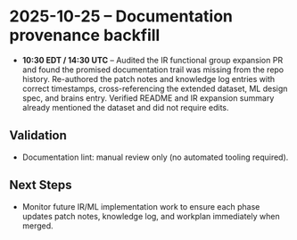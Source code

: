 # 2025-10-25 – Documentation provenance backfill

- **10:30 EDT / 14:30 UTC** – Audited the IR functional group expansion PR and found the promised documentation trail was missing from the repo history. Re-authored the patch notes and knowledge log entries with correct timestamps, cross-referencing the extended dataset, ML design spec, and brains entry. Verified README and IR expansion summary already mentioned the dataset and did not require edits.

## Validation
- Documentation lint: manual review only (no automated tooling required).

## Next Steps
- Monitor future IR/ML implementation work to ensure each phase updates patch notes, knowledge log, and workplan immediately when merged.
